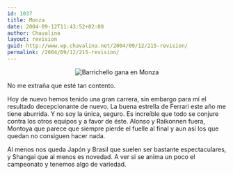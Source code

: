 ```yaml
---
id: 1037
title: Monza
date: 2004-09-12T11:43:52+02:00
author: Chavalina
layout: revision
guid: http://www.wp.chavalina.net/2004/09/12/215-revision/
permalink: /2004/09/12/215-revision/
---
```

<div align="center">
  <img class="imgcentro" src="http://www.chavalina.net/imagenes/fotos/monza-barrichello.jpg" alt="Barrichello gana en Monza" />
</div>

No me extra&ntilde;a que esté tan contento.

Hoy de nuevo hemos tenido una gran carrera, sin embargo para m&iacute; el resultado decepcionante de nuevo. La buena estrella de Ferrari este a&ntilde;o me tiene aburrida. Y no soy la &uacute;nica, seguro. Es incre&iacute;ble que todo se conjure contra los otros equipos y a favor de éste. Alonso y Raikonnen fuera, Montoya que parece que siempre pierde el fuelle al final y aun as&iacute; los que quedan no consiguen hacer nada.

Al menos nos queda Jap&oacute;n y Brasil que suelen ser bastante espectaculares, y Shangai que al menos es novedad. A ver si se anima un poco el campeonato y tenemos algo de variedad.